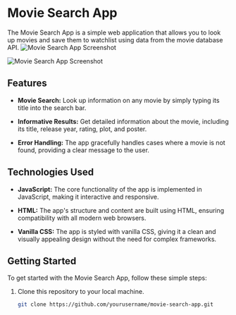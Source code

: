 # Movie Search App

The Movie Search App is a simple web application that allows you to look up movies and save them to watchlist using data from the movie database API.
![Movie Search App Screenshot](first_ss)

![Movie Search App Screenshot](second_ss)

## Features

- **Movie Search:** Look up information on any movie by simply typing its title into the search bar.

- **Informative Results:** Get detailed information about the movie, including its title, release year, rating, plot, and poster.

- **Error Handling:** The app gracefully handles cases where a movie is not found, providing a clear message to the user.

## Technologies Used

- **JavaScript:** The core functionality of the app is implemented in JavaScript, making it interactive and responsive.

- **HTML:** The app's structure and content are built using HTML, ensuring compatibility with all modern web browsers.

- **Vanilla CSS:** The app is styled with vanilla CSS, giving it a clean and visually appealing design without the need for complex frameworks.

## Getting Started

To get started with the Movie Search App, follow these simple steps:

1. Clone this repository to your local machine.

   ```bash
   git clone https://github.com/yourusername/movie-search-app.git
